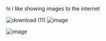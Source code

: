 hi i like showing images to the internet 

![download (11)](https://github.com/user-attachments/assets/043506b9-ff41-445c-b346-31ee8b856230)
![image](https://github.com/user-attachments/assets/23d86334-7943-4af0-b889-a5d5da995c7f)


![image](https://github.com/user-attachments/assets/b6659270-5333-47eb-a10c-9dc59944c12c)






<!--
**sweetandkindgirl/sweetandkindgirl** is a ✨ _special_ ✨ repository because its `README.md` (this file) appears on your GitHub profile.

Here are some ideas to get you started:

- 🔭 I’m currently working on ...
- 🌱 I’m currently learning ...
- 👯 I’m looking to collaborate on ...
- 🤔 I’m looking for help with ...
- 💬 Ask me about ...
- 📫 How to reach me: ...
- 😄 Pronouns: ...
- ⚡ Fun fact: ...
-->
